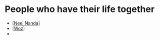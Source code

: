 # People who have their life together

- [[Neel Nanda]]
- [[Woz]]
-  

[//begin]: # "Autogenerated link references for markdown compatibility"
[Neel Nanda]: neel-nanda "Neel Nanda"
[Woz]: Woz "Woz"
[//end]: # "Autogenerated link references"